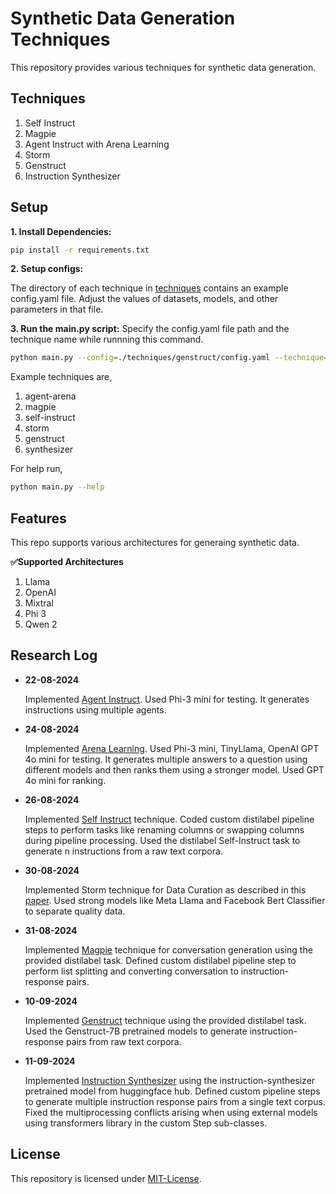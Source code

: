 # Synthetic Data Generation Techniques

This repository provides various techniques for synthetic data generation.

## Techniques
1. Self Instruct
2. Magpie
3. Agent Instruct with Arena Learning
4. Storm 
5. Genstruct
6. Instruction Synthesizer

## Setup
**1. Install Dependencies:**
```bash
pip install -r requirements.txt
```
**2. Setup configs:**

The directory of each technique in [techniques](./techniques/) contains an example config.yaml file. Adjust the values of datasets, models, and other parameters in that file.

**3. Run the main.py script:**
Specify the config.yaml file path and the technique name while runnning this command.
```bash
python main.py --config=./techniques/genstruct/config.yaml --technique=genstruct
```
Example techniques are,
1. agent-arena
2. magpie
3. self-instruct
4. storm
5. genstruct
6. synthesizer

For help run,
```bash
python main.py --help
```

## Features

This repo supports various architectures for generaing synthetic data.

**✅Supported Architectures**
1. Llama
2. OpenAI
3. Mixtral
4. Phi 3
5. Qwen 2

## Research Log

- **22-08-2024**
  
  Implemented [Agent Instruct](./techniques/agent_instruct/). Used Phi-3 mini for testing. It generates instructions using multiple agents.

- **24-08-2024**
  
  Implemented [Arena Learning](./techniques/arena_learning/). Used Phi-3 mini, TinyLlama, OpenAI GPT 4o mini for testing. It generates multiple answers to a question using different models and then ranks them using a stronger model. Used GPT 4o mini for ranking.

- **26-08-2024**
  
    Implemented [Self Instruct](./techniques/self_instruct/) technique. Coded custom distilabel pipeline steps to perform tasks like renaming columns or swapping columns during pipeline processing. Used the distilabel Self-Instruct task to generate n instructions from a raw text corpora.

- **30-08-2024**
  
    Implemented Storm technique for Data Curation as described in this [paper](https://huggingface.co/blog/akjindal53244/llama31-storm8b). Used strong models like Meta Llama and Facebook Bert Classifier to separate quality data.

- **31-08-2024**
  
    Implemented [Magpie](./techniques/magpie/) technique for conversation generation using the provided distilabel task. Defined custom distilabel pipeline step to perform list splitting and converting conversation to instruction-response pairs.

- **10-09-2024**
    
    Implemented [Genstruct](./techniques/genstruct/) technique using the provided distilabel task. Used the Genstruct-7B pretrained models to generate instruction-response pairs from raw text corpora.

- **11-09-2024**
    
    Implemented [Instruction Synthesizer](./techniques/instruction_synthesizer/) using the instruction-synthesizer pretrained model from huggingface hub. Defined custom pipeline steps to generate multiple instruction response pairs from a single text corpus. Fixed the multiprocessing conflicts arising when using external models using transformers library in the custom Step sub-classes.


## License
This repository is licensed under [MIT-License](MIT-LICENSE.txt). 